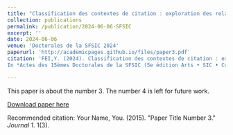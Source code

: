 ```yaml
---
title: "Classification des contextes de citation : exploration des relations sémantiques des citations à l’ère de la prolifération de la production scientifique"
collection: publications
permalink: /publication/2024-06-06-SFSIC
excerpt: ''
date: 2024-06-06
venue: 'Doctorales de la SFSIC 2024'
paperurl: 'http://academicpages.github.io/files/paper3.pdf'
citation: 'FEI,Y. (2024). Classification des contextes de citation : exploration des relations sémantiques des citations à l’ère de la prolifération de la production scientifique. Les doctorales de la SFSIC 2024, Centre de recherche sur les médiations de l’Université de Lorraine, Jun 2024, Nancy, France.
In *Actes des 15èmes Doctorales de la SFSIC (5e édition Arts • SIC • Culture)*. Doctorales 2024 de la SFSIC, Nancy, France. [Download paper here](http://academicpages.github.io/files/paper3.pdf)'

---
```

This paper is about the number 3. The number 4 is left for future work.

[Download paper here](http://academicpages.github.io/files/paper3.pdf)

Recommended citation: Your Name, You. (2015). "Paper Title Number 3." <i>Journal 1</i>. 1(3).
